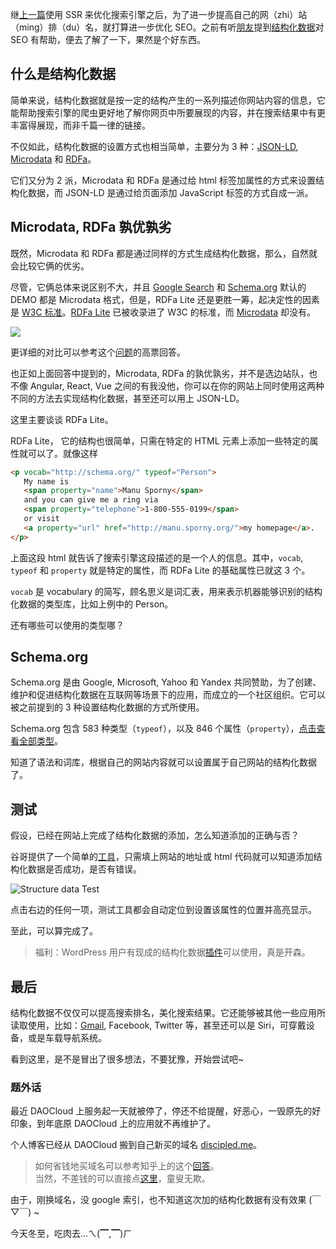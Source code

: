 继[上一篇](http://discipled.me/posts/ssr)使用 SSR 来优化搜索引擎之后，为了进一步提高自己的网（zhi）站（ming）排（du）名，就打算进一步优化 SEO。之前有听[朋友](https://github.com/arzyu)提到[结构化数据](https://developers.google.com/search/docs/guides/intro-structured-data)对 SEO 有帮助，便去了解了一下，果然是个好东西。

## 什么是结构化数据
简单来说，结构化数据就是按一定的结构产生的一系列描述你网站内容的信息，它能帮助搜索引擎的爬虫更好地了解你网页中所要展现的内容，并在搜索结果中有更丰富得展现，而非千篇一律的链接。

不仅如此，结构化数据的设置方式也相当简单，主要分为 3 种：[JSON-LD](http://json-ld.org/),  [Microdata](https://www.w3.org/TR/microdata/) 和 [RDFa](https://rdfa.info/)。

它们又分为 2 派，Microdata 和 RDFa 是通过给 html 标签加属性的方式来设置结构化数据，而 JSON-LD 是通过给页面添加 JavaScript 标签的方式自成一派。

## Microdata, RDFa 孰优孰劣
既然，Microdata 和 RDFa 都是通过同样的方式生成结构化数据，那么，自然就会比较它俩的优劣。

尽管，它俩总体来说区别不大，并且 [Google Search](https://developers.google.com/search/docs/guides/intro-structured-data) 和 [Schema.org](http://schema.org/) 默认的 DEMO 都是 Microdata 格式，但是，RDFa Lite 还是更胜一筹，起决定性的因素是 [W3C 标准](https://www.w3.org/standards/)。[RDFa Lite](https://www.w3.org/TR/rdfa-lite/#the-attributes) 已被收录进了 W3C 的标准，而 [Microdata](https://en.wikipedia.org/wiki/Microdata_(HTML)) 却没有。

![](http://o7nu3cbe9.bkt.clouddn.com/blog/structure-data/no-compare-no-hurts.jpg)

更详细的对比可以参考这个[问题](http://stackoverflow.com/questions/8957902/microdata-vs-rdfa)的高票回答。

也正如上面回答中提到的，Microdata, RDFa 的孰优孰劣，并不是选边站队，也不像 Angular, React, Vue 之间的有我没他，你可以在你的网站上同时使用这两种不同的方法去实现结构化数据，甚至还可以用上 JSON-LD。

这里主要谈谈 RDFa Lite。

RDFa Lite， 它的结构也很简单，只需在特定的 HTML 元素上添加一些特定的属性就可以了。就像这样

```HTML
<p vocab="http://schema.org/" typeof="Person">
   My name is
   <span property="name">Manu Sporny</span>
   and you can give me a ring via
   <span property="telephone">1-800-555-0199</span>
   or visit 
   <a property="url" href="http://manu.sporny.org/">my homepage</a>.
</p>
```

上面这段 html 就告诉了搜索引擎这段描述的是一个人的信息。其中，`vocab`, `typeof` 和 `property` 就是特定的属性，而 RDFa Lite 的基础属性已就这 3 个。

`vocab` 是 vocabulary 的简写，顾名思义是词汇表，用来表示机器能够识别的结构化数据的类型库，比如上例中的 Person。

还有哪些可以使用的类型哪？

## Schema.org
Schema.org 是由 Google, Microsoft, Yahoo 和 Yandex 共同赞助，为了创建、维护和促进结构化数据在互联网等场景下的应用，而成立的一个社区组织。它可以被之前提到的 3 种设置结构化数据的方式所使用。

Schema.org 包含 583 种类型（`typeof`），以及 846 个属性（`property`），[点击查看全部类型](http://schema.org/docs/full.html)。

知道了语法和词库，根据自己的网站内容就可以设置属于自己网站的结构化数据了。

## 测试
假设，已经在网站上完成了结构化数据的添加，怎么知道添加的正确与否？

谷哥提供了一个简单的[工具](https://search.google.com/structured-data/testing-tool/u/0/)，只需填上网站的地址或 html 代码就可以知道添加结构化数据是否成功，是否有错误。

![Structure data Test](http://o7nu3cbe9.bkt.clouddn.com/blog/structure-data/structure-data-test.jpg)

点击右边的任何一项，测试工具都会自动定位到设置该属性的位置并高亮显示。

至此，可以算完成了。

> 福利：WordPress 用户有现成的结构化数据[插件](https://srd.wordpress.org/plugins/schema-app-structured-data-for-schemaorg/)可以使用，真是开森。

## 最后
结构化数据不仅仅可以提高搜索排名，美化搜索结果。它还能够被其他一些应用所读取使用，比如：[Gmail](https://developers.google.com/gmail/markup/overview), Facebook, Twitter 等，甚至还可以是 Siri，可穿戴设备，或是车载导航系统。

看到这里，是不是冒出了很多想法，不要犹豫，开始尝试吧~

### 题外话
最近 DAOCloud 上服务起一天就被停了，停还不给提醒，好恶心，一毁原先的好印象，到年底原 DAOCloud 上的应用就不再维护了。

个人博客已经从 DAOCloud 搬到自己新买的域名 [discipled.me](http://discipled.me)。

> 如何省钱地买域名可以参考知乎上的这个[回答](https://www.zhihu.com/question/19551906/answer/31986656)。  
> 当然，不差钱的可以直接点[这里](https://www.domcomp.com/?refcode=5838446c1700002750e1f877)，童叟无欺。

由于，刚换域名，没 google 索引，也不知道这次加的结构化数据有没有效果 (￣▽￣) ~

今天冬至，吃肉去...ㄟ(▔,▔)ㄏ

